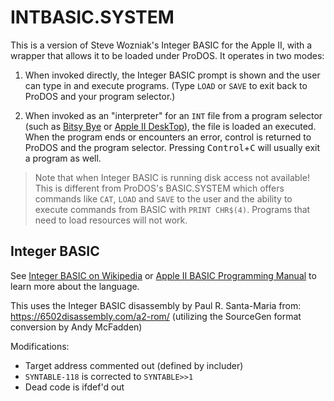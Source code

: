 # INTBASIC.SYSTEM

This is a version of Steve Wozniak's Integer BASIC for the Apple II, with a wrapper that allows it to be loaded under ProDOS. It operates in two modes:

1. When invoked directly, the Integer BASIC prompt is shown and the user can type in and execute programs. (Type `LOAD` or `SAVE` to exit back to ProDOS and your program selector.)

2. When invoked as an "interpreter" for an `INT` file from a program selector (such as [Bitsy Bye](https://prodos8.com/bitsy-bye/) or [Apple II DeskTop](https://a2desktop.com)), the file is loaded an executed. When the program ends or encounters an error, control is returned to ProDOS and the program selector. Pressing <kbd>Control</kbd>+<kbd>C</kbd> will usually exit a program as well.

> Note that when Integer BASIC is running disk access not available! This is different from ProDOS's BASIC.SYSTEM which offers commands like `CAT`, `LOAD` and `SAVE` to the user and the ability to execute commands from BASIC with `PRINT CHR$(4)`. Programs that need to load resources will not work.

## Integer BASIC

See  [Integer BASIC on Wikipedia](https://en.wikipedia.org/wiki/Integer_BASIC) or [Apple II BASIC Programming Manual](http://cini.classiccmp.org/pdf/Apple/Apple%20II%20Basic%20Programming%20Manual.pdf) to learn more about the language.

This uses the Integer BASIC disassembly by Paul R. Santa-Maria from: https://6502disassembly.com/a2-rom/ (utilizing the SourceGen format conversion by Andy McFadden)

Modifications:

* Target address commented out (defined by includer)
* `SYNTABLE-118` is corrected to `SYNTABLE>>1`
* Dead code is ifdef'd out
